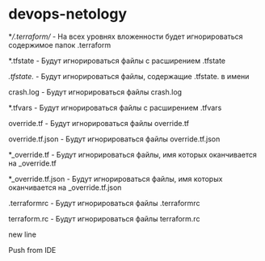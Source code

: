 # devops-netology

**/.terraform/* - На всех уровнях вложенности будет игнорироваться содержимое папок .terraform

*.tfstate - Будут игнорироваться файлы с расширением .tfstate

*.tfstate.* - Будут игнорироваться файлы, содержащие .tfstate. в имени

crash.log - Будут игнорироваться файлы crash.log

*.tfvars - Будут игнорироваться файлы с расширением .tfvars

override.tf - Будут игнорироваться файлы override.tf

override.tf.json - Будут игнорироваться файлы override.tf.json

*_override.tf - Будут игнорироваться файлы, имя которых оканчивается на _override.tf

*_override.tf.json - Будут игнорироваться файлы, имя которых оканчивается на _override.tf.json

.terraformrc - Будут игнорироваться файлы .terraformrc

terraform.rc - Будут игнорироваться файлы terraform.rc

new line

Push from IDE
